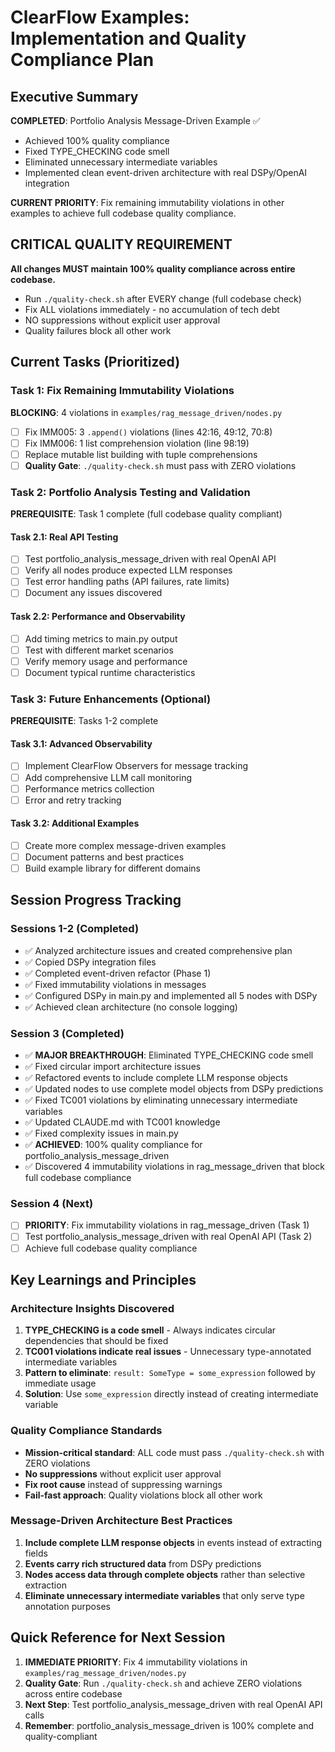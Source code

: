 # ClearFlow Examples: Implementation and Quality Compliance Plan

## Executive Summary

**COMPLETED**: Portfolio Analysis Message-Driven Example ✅
- Achieved 100% quality compliance
- Fixed TYPE_CHECKING code smell
- Eliminated unnecessary intermediate variables
- Implemented clean event-driven architecture with real DSPy/OpenAI integration

**CURRENT PRIORITY**: Fix remaining immutability violations in other examples to achieve full codebase quality compliance.

## CRITICAL QUALITY REQUIREMENT

**All changes MUST maintain 100% quality compliance across entire codebase.**
- Run `./quality-check.sh` after EVERY change (full codebase check)
- Fix ALL violations immediately - no accumulation of tech debt
- NO suppressions without explicit user approval
- Quality failures block all other work

## Current Tasks (Prioritized)

### Task 1: Fix Remaining Immutability Violations
**BLOCKING**: 4 violations in `examples/rag_message_driven/nodes.py`

- [ ] Fix IMM005: 3 `.append()` violations (lines 42:16, 49:12, 70:8)
- [ ] Fix IMM006: 1 list comprehension violation (line 98:19)
- [ ] Replace mutable list building with tuple comprehensions
- [ ] **Quality Gate**: `./quality-check.sh` must pass with ZERO violations

### Task 2: Portfolio Analysis Testing and Validation

**PREREQUISITE**: Task 1 complete (full codebase quality compliant)

#### Task 2.1: Real API Testing
- [ ] Test portfolio_analysis_message_driven with real OpenAI API
- [ ] Verify all nodes produce expected LLM responses
- [ ] Test error handling paths (API failures, rate limits)
- [ ] Document any issues discovered

#### Task 2.2: Performance and Observability
- [ ] Add timing metrics to main.py output
- [ ] Test with different market scenarios
- [ ] Verify memory usage and performance
- [ ] Document typical runtime characteristics

### Task 3: Future Enhancements (Optional)

**PREREQUISITE**: Tasks 1-2 complete

#### Task 3.1: Advanced Observability
- [ ] Implement ClearFlow Observers for message tracking
- [ ] Add comprehensive LLM call monitoring
- [ ] Performance metrics collection
- [ ] Error and retry tracking

#### Task 3.2: Additional Examples
- [ ] Create more complex message-driven examples
- [ ] Document patterns and best practices
- [ ] Build example library for different domains

## Session Progress Tracking

### Sessions 1-2 (Completed)
- ✅ Analyzed architecture issues and created comprehensive plan
- ✅ Copied DSPy integration files
- ✅ Completed event-driven refactor (Phase 1)
- ✅ Fixed immutability violations in messages
- ✅ Configured DSPy in main.py and implemented all 5 nodes with DSPy
- ✅ Achieved clean architecture (no console logging)

### Session 3 (Completed)
- ✅ **MAJOR BREAKTHROUGH**: Eliminated TYPE_CHECKING code smell
- ✅ Fixed circular import architecture issues
- ✅ Refactored events to include complete LLM response objects
- ✅ Updated nodes to use complete model objects from DSPy predictions
- ✅ Fixed TC001 violations by eliminating unnecessary intermediate variables
- ✅ Updated CLAUDE.md with TC001 knowledge
- ✅ Fixed complexity issues in main.py
- ✅ **ACHIEVED**: 100% quality compliance for portfolio_analysis_message_driven
- ✅ Discovered 4 immutability violations in rag_message_driven that block full codebase compliance

### Session 4 (Next)
- [ ] **PRIORITY**: Fix immutability violations in rag_message_driven (Task 1)
- [ ] Test portfolio_analysis_message_driven with real OpenAI API (Task 2)
- [ ] Achieve full codebase quality compliance

## Key Learnings and Principles

### Architecture Insights Discovered
1. **TYPE_CHECKING is a code smell** - Always indicates circular dependencies that should be fixed
2. **TC001 violations indicate real issues** - Unnecessary type-annotated intermediate variables
3. **Pattern to eliminate**: `result: SomeType = some_expression` followed by immediate usage
4. **Solution**: Use `some_expression` directly instead of creating intermediate variable

### Quality Compliance Standards
- **Mission-critical standard**: ALL code must pass `./quality-check.sh` with ZERO violations
- **No suppressions** without explicit user approval
- **Fix root cause** instead of suppressing warnings
- **Fail-fast approach**: Quality violations block all other work

### Message-Driven Architecture Best Practices
1. **Include complete LLM response objects** in events instead of extracting fields
2. **Events carry rich structured data** from DSPy predictions
3. **Nodes access data through complete objects** rather than selective extraction
4. **Eliminate unnecessary intermediate variables** that only serve type annotation purposes

## Quick Reference for Next Session

1. **IMMEDIATE PRIORITY**: Fix 4 immutability violations in `examples/rag_message_driven/nodes.py`
2. **Quality Gate**: Run `./quality-check.sh` and achieve ZERO violations across entire codebase
3. **Next Step**: Test portfolio_analysis_message_driven with real OpenAI API calls
4. **Remember**: portfolio_analysis_message_driven is 100% complete and quality-compliant